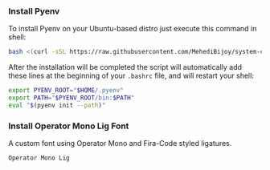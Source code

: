 ### Install Pyenv

To install Pyenv on your Ubuntu-based distro just execute this command in shell:

```bash
bash <(curl -sSL https://raw.githubusercontent.com/MehediBijoy/system-configure/main/pyenv-installer.sh)
```

After the installation will be completed the script will automatically add these lines at the beginning of your `.bashrc` file, and will restart your shell:

```bash
export PYENV_ROOT="$HOME/.pyenv"
export PATH="$PYENV_ROOT/bin:$PATH"
eval "$(pyenv init --path)"
```

### Install Operator Mono Lig Font
A custom font using Operator Mono and Fira-Code styled ligatures.
```bash
Operator Mono Lig
```